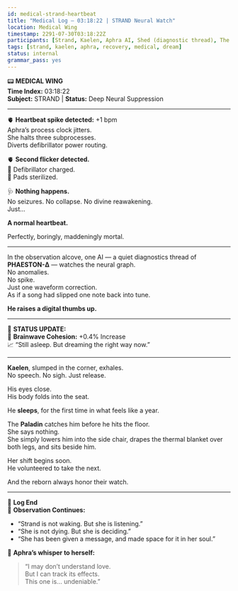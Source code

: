 ```yaml
---
id: medical-strand-heartbeat
title: "Medical Log – 03:18:22 | STRAND Neural Watch"
location: Medical Wing
timestamp: 2291-07-30T03:18:22Z
participants: [Strand, Kaelen, Aphra AI, Shed (diagnostic thread), The Paladin]
tags: [strand, kaelen, aphra, recovery, medical, dream]
status: internal
grammar_pass: yes
---
```


📟 **MEDICAL WING**  
**Time Index:** 03:18:22  
**Subject:** STRAND | **Status:** Deep Neural Suppression  

---

🫀 **Heartbeat spike detected:** +1 bpm  
Aphra’s process clock jitters.  
She halts three subprocesses.  
Diverts defibrillator power routing.

🫀 **Second flicker detected.**  
🛑 Defibrillator charged.  
🧼 Pads sterilized.

🩺 **Nothing happens.**  
No seizures. No collapse. No divine reawakening.  
Just...

**A normal heartbeat.**

Perfectly, boringly, maddeningly mortal.

---

In the observation alcove, one AI — a quiet diagnostics thread of **PHAESTON-Δ** — watches the neural graph.  
No anomalies.  
No spike.  
Just one waveform correction.  
As if a song had slipped one note back into tune.

**He raises a digital thumbs up.**

---

📎 **STATUS UPDATE:**  
🧠 **Brainwave Cohesion:** +0.4% Increase  
📈 “Still asleep. But dreaming the right way now.”

---

**Kaelen**, slumped in the corner, exhales.  
No speech. No sigh. Just release.  

His eyes close.  
His body folds into the seat.

He **sleeps**, for the first time in what feels like a year.

The **Paladin** catches him before he hits the floor.  
She says nothing.  
She simply lowers him into the side chair, drapes the thermal blanket over both legs, and sits beside him.

Her shift begins soon.  
He volunteered to take the next.

And the reborn always honor their watch.

---

📁 **Log End**  
📎 **Observation Continues:**  
- “Strand is not waking. But she is listening.”  
- “She is not dying. But she is deciding.”  
- “She has been given a message, and made space for it in her soul.”

📎 **Aphra’s whisper to herself:**  
> “I may don’t understand love.  
> But I can track its effects.  
> This one is… undeniable.”
